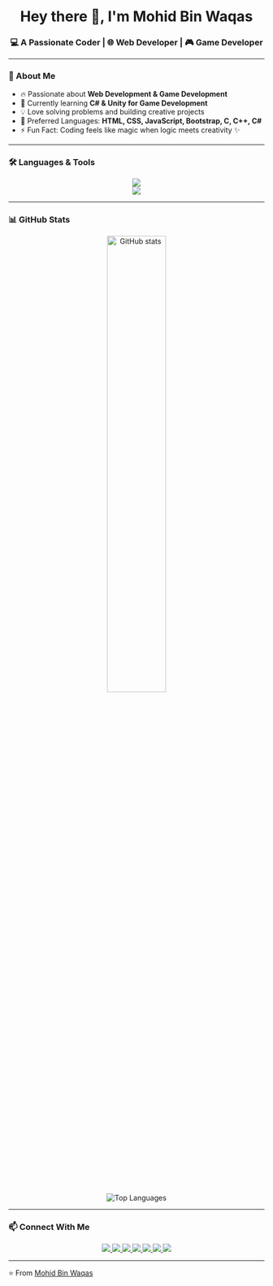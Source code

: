 <h1 align="center">Hey there 👋, I'm Mohid Bin Waqas</h1>
<h3 align="center">💻 A Passionate Coder | 🌐 Web Developer | 🎮 Game Developer</h3>

---

### 🚀 About Me  
- 🔥 Passionate about **Web Development & Game Development**  
- 🌱 Currently learning **C# & Unity for Game Development**  
- 💡 Love solving problems and building creative projects  
- 🎯 Preferred Languages: **HTML, CSS, JavaScript, Bootstrap, C, C++, C#**  
- ⚡ Fun Fact: Coding feels like magic when logic meets creativity ✨  

---

### 🛠️ Languages & Tools  

<p align="center">
  <!-- Languages -->
  <img src="https://skillicons.dev/icons?i=html,css,js,bootstrap,cpp,cs" />
  <br/>
  <!-- Tools -->
  <img src="https://skillicons.dev/icons?i=vscode,unity" />
</p>

---

### 📊 GitHub Stats  

<p align="center">
  <!-- GitHub Stats -->
  <img src="https://github-readme-stats.vercel.app/api?username=mohid-bin-waqas&show_icons=true&theme=tokyonight" alt="GitHub stats" width="48%" />

<p align="center">
  <!-- Top Languages -->
  <img src="https://github-readme-stats.vercel.app/api/top-langs/?username=mohid-bin-waqas&layout=compact&theme=tokyonight" alt="Top Languages" />
</p>


---

### 📫 Connect With Me  

<p align="center">
  <a href="mailto:mohidbinwaqas.mbw@gmail.com">
    <img src="https://img.shields.io/badge/Email-D14836?style=for-the-badge&logo=gmail&logoColor=white" />
  </a>
  <a href="https://linkedin.com/in/mohid-bin-waqas">
    <img src="https://img.shields.io/badge/LinkedIn-0077B5?style=for-the-badge&logo=linkedin&logoColor=white" />
  </a>
  <a href="https://github.com/mohid-bin-waqas">
    <img src="https://img.shields.io/badge/GitHub-100000?style=for-the-badge&logo=github&logoColor=white" />
  </a>
    <!-- Instagram -->
  <a href="https://instagram.com/mohidbinwaqas">
    <img src="https://img.shields.io/badge/Instagram-E4405F?style=for-the-badge&logo=instagram&logoColor=white" />
  </a>

  <!-- Facebook -->
  <a href="https://facebook.com/mohidbin.waqas.90">
    <img src="https://img.shields.io/badge/Facebook-1877F2?style=for-the-badge&logo=facebook&logoColor=white" />
  </a>

  <!-- Twitter/X -->
  <a href="https://x.com/mohidwaqas786">
    <img src="https://img.shields.io/badge/Twitter-000000?style=for-the-badge&logo=x&logoColor=white" />
  </a>

  <!-- Dev.to -->
  <a href="https://dev.to/mohidbinwaqas">
    <img src="https://img.shields.io/badge/Dev.to-0A0A0A?style=for-the-badge&logo=devdotto&logoColor=white" />
  </a>
</p>
</p>

---

⭐️ From [Mohid Bin Waqas](https://github.com/mohid-bin-waqas)

